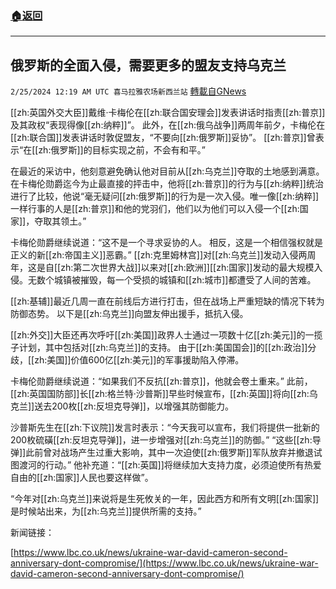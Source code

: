 ###  [:house:返回](README.md)
---


## 俄罗斯的全面入侵，需要更多的盟友支持乌克兰
`2/25/2024 12:19 AM UTC 喜马拉雅农场新西兰站` [轉載自GNews](https://gnews.org/articles/2338667)

[[zh:英国外交大臣]]戴维·卡梅伦在[[zh:联合国安理会]]发表讲话时指责[[zh:普京]]及其政权“表现得像[[zh:纳粹]]”。 此外，在[[zh:俄乌战争]]两周年前夕，卡梅伦在[[zh:联合国]]发表讲话时敦促盟友，“不要向[[zh:俄罗斯]]妥协”。 [[zh:普京]]曾表示“在[[zh:俄罗斯]]的目标实现之前，不会有和平。” 

  

  

在最近的采访中，他刻意避免确认他对目前从[[zh:乌克兰]]夺取的土地感到满意。 在卡梅伦勋爵迄今为止最直接的抨击中，他将[[zh:普京]]的行为与[[zh:纳粹]]统治进行了比较，他说“毫无疑问[[zh:俄罗斯]]的行为是一次入侵。唯一像[[zh:纳粹]]一样行事的人是[[zh:普京]]和他的党羽们，他们以为他们可以入侵一个[[zh:国家]]，夺取其领土。”  

  

  

卡梅伦勋爵继续说道：“这不是一个寻求妥协的人。 相反，这是一个相信强权就是正义的新[[zh:帝国主义]]恶霸。” [[zh:克里姆林宫]]对[[zh:乌克兰]]发动入侵两周年，这是自[[zh:第二次世界大战]]以来对[[zh:欧洲]][[zh:国家]]发动的最大规模入侵。无数个城镇被摧毁，每一个受损的城镇和[[zh:城市]]都遭受了人间的苦难。 

  

  

[[zh:基辅]]最近几周一直在前线后方进行打击，但在战场上严重短缺的情况下转为防御态势。 以下是[[zh:乌克兰]]向盟友伸出援手，抵抗入侵。 

  

  

[[zh:外交]]大臣还再次呼吁[[zh:美国]]政界人士通过一项数十亿[[zh:美元]]的一揽子计划，其中包括对[[zh:乌克兰]]的支持。 由于[[zh:美国国会]]的[[zh:政治]]分歧，[[zh:美国]]价值600亿[[zh:美元]]的军事援助陷入停滞。 

  

  

卡梅伦勋爵继续说道：“如果我们不反抗[[zh:普京]]，他就会卷土重来。” 此前，[[zh:英国国防部]]长[[zh:格兰特·沙普斯]]早些时候宣布，[[zh:英国]]将向[[zh:乌克兰]]送去200枚[[zh:反坦克导弹]]，以增强其防御能力。 

  

  

沙普斯先生在[[zh:下议院]]发言时表示：“今天我可以宣布，我们将提供一批新的200枚硫磺[[zh:反坦克导弹]]，进一步增强对[[zh:乌克兰]]的防御。” “这些[[zh:导弹]]此前曾对战场产生过重大影响，其中一次迫使[[zh:俄罗斯]]军队放弃并撤退试图渡河的行动。” 他补充道：“[[zh:英国]]将继续加大支持力度，必须迫使所有热爱自由的[[zh:国家]]人民也要这样做”。 

  

  

“今年对[[zh:乌克兰]]来说将是生死攸关的一年，因此西方和所有文明[[zh:国家]]是时候站出来，为[[zh:乌克兰]]提供所需的支持。”



新闻链接：

[https://www.lbc.co.uk/news/ukraine-war-david-cameron-second-anniversary-dont-compromise/](https://www.lbc.co.uk/news/ukraine-war-david-cameron-second-anniversary-dont-compromise/)



